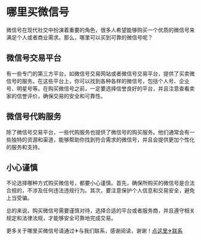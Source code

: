# 哪里买微信号

微信号在现代社交中扮演着重要的角色，很多人希望能够购买一个优质的微信号来满足个人或者商业需求。那么，哪里可以买到可靠的微信号呢？

## 微信号交易平台

有一些专门的第三方平台，如微信号交易网站或者微信号交易平台，提供了买卖微信号的服务。在这些平台上，你可以找到各种各样的微信号，包括个人号、企业号、明星号等。在购买微信号之前，一定要选择信誉良好的平台，并且注意查看卖家的信誉评价，确保交易的安全和可靠性。

## 微信号代购服务

除了微信号交易平台，一些代购服务也提供了微信号的购买服务。他们通常会有一些独特的资源和渠道，能够帮助你找到符合需求的微信号，并且会提供更加个性化的服务和支持。

## 小心谨慎

不论选择哪种方式购买微信号，都要小心谨慎。首先，确保所购买的微信号是合法合规的，不涉及任何违法违规行为。其次，要注意保护个人信息和交易安全，避免上当受骗。

总的来说，购买微信号需要谨慎对待，选择合适的平台或者服务商，并且遵守相关规定和法律法规，才能够安全可靠地完成交易。

更多关于哪里买微信号请通过✈与我们联系，感谢阅读，谢谢！[点这里✈联系](https://b.k02.cc)